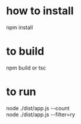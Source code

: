 # how to install

npm install

# to build

npm build or tsc

# to run

node ./dist/app.js --count <br/>
node ./dist/app.js --filter=ry
